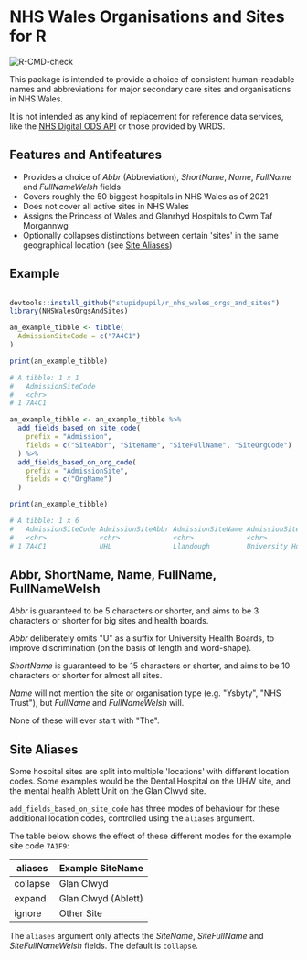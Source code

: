 # NHS Wales Organisations and Sites for R

![R-CMD-check](https://github.com/stupidpupil/r_nhs_wales_orgs_and_sites/actions/workflows/check-release.yaml/badge.svg)

This package is intended to provide a choice of consistent human-readable names and abbreviations for major secondary care sites and organisations in NHS Wales. 

It is not intended as any kind of replacement for reference data services, like the [NHS Digital ODS API](https://digital.nhs.uk/services/organisation-data-service/guidance-for-developers/how-to-obtain-organisation-data-via-the-ods-api-suite) or those provided by WRDS.


## Features and Antifeatures

- Provides a choice of *Abbr* (Abbreviation), *ShortName*, *Name*, *FullName* and *FullNameWelsh* fields
- Covers roughly the 50 biggest hospitals in NHS Wales as of 2021
- Does not cover all active sites in NHS Wales
- Assigns the Princess of Wales and Glanrhyd Hospitals to Cwm Taf Morgannwg
- Optionally collapses distinctions between certain 'sites' in the same geographical location (see [Site Aliases](#site-aliases))

## Example

```R

devtools::install_github("stupidpupil/r_nhs_wales_orgs_and_sites")
library(NHSWalesOrgsAndSites)

an_example_tibble <- tibble(
  AdmissionSiteCode = c("7A4C1")
)

print(an_example_tibble)

# A tibble: 1 x 1
#   AdmissionSiteCode
#   <chr>
# 1 7A4C1

an_example_tibble <- an_example_tibble %>% 
  add_fields_based_on_site_code(
    prefix = "Admission", 
    fields = c("SiteAbbr", "SiteName", "SiteFullName", "SiteOrgCode")
  ) %>%
  add_fields_based_on_org_code(
  	prefix = "AdmissionSite",
  	fields = c("OrgName")
  )

print(an_example_tibble)

# A tibble: 1 x 6
#   AdmissionSiteCode AdmissionSiteAbbr AdmissionSiteName AdmissionSiteFullName         AdmissionSiteOrgCode AdmissionSiteOrgName
#   <chr>             <chr>             <chr>             <chr>                         <chr>                <chr>               
# 1 7A4C1             UHL               Llandough         University Hospital Llandough 7A4                  Cardiff & Vale      

```

## Abbr, ShortName, Name, FullName, FullNameWelsh

*Abbr* is guaranteed to be 5 characters or shorter, and aims to be 3 characters or shorter for big sites and health boards. 

*Abbr* deliberately omits "U" as a suffix for University Health Boards, to improve discrimination (on the basis of length and word-shape).

*ShortName* is guaranteed to be 15 characters or shorter, and aims to be 10 characters or shorter for almost all sites.

*Name* will not mention the site or organisation type (e.g. "Ysbyty", "NHS Trust"), but *FullName* and *FullNameWelsh* will.

None of these will ever start with "The".


## Site Aliases
Some hospital sites are split into multiple 'locations' with different location codes. Some examples would be the Dental Hospital on the UHW site, and the mental health Ablett Unit on the Glan Clwyd site.

`add_fields_based_on_site_code` has three modes of behaviour for these additional location codes, controlled using the `aliases` argument.

The table below shows the effect of these different modes for the example site code `7A1F9`:


| aliases  | Example SiteName         |
|----------|--------------------------|
| collapse | Glan Clwyd               |
| expand   | Glan Clwyd (Ablett)      |
| ignore   | Other Site               |


The `aliases` argument only affects the *SiteName*, *SiteFullName* and *SiteFullNameWelsh* fields. The default is `collapse`.
